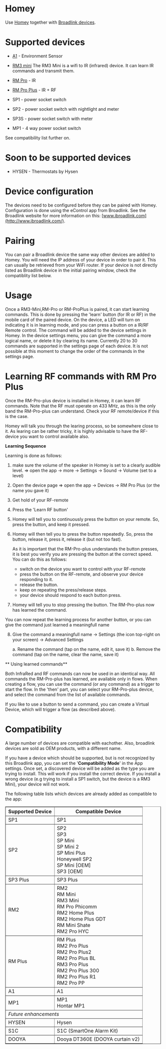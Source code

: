 # Homey

Use [Homey](https://www.athom.com/) together with [Broadlink devices](http://www.ibroadlink.com/).


# Supported devices

* [A1](http://www.ibroadlink.com/a1/) - Environment Sensor
* [RM3 mini](http://www.ibroadlink.com/rmMini3/)
  The RM3 Mini is a wifi to IR (infrared) device. It can learn IR commands and transmit them.
* [RM Pro](http://www.ibroadlink.com/rmPro)  - IR
* [RM Pro Plus](http://www.ibroadlink.com/rmPro+)   - IR + RF

* SP1  - power socket switch
* SP2  - power socket switch with nightlight and meter
* SP3S - power socket switch with meter
* MP1 - 4 way power socket switch

See compatibility list further on.

# Soon to be supported devices

* HYSEN - Thermostats by Hysen

# Device configuration

The devices need to be configured before they can be paired with Homey.
Configuration is done using the eControl app from Broadlink. See the Broadlink website for more
information on this: [www.ibroadlink.com](http://www.ibroadlink.com/).

# Pairing

You can pair a Broadlink device the same way other devices are added to Homey.
You will need the IP address of your device in order to pair it. This can usually be retrieved from
your WiFi router.
If your device is not directly listed as Broadlink device in the initial pairing window, check the
compatiblity list below.

# Usage

Once a RM3-Mini,RM-Pro or RM-ProPlus is paired, it can start learning commands.
This is done by pressing the 'learn' button (for IR or RF) in the mobile card of the paired device.
On the device, a LED will turn on indicating it is in learning mode, and you can press a button on
a IR/RF Remote control.
The command will be added to the device settings in Homey. In the device settings menu, you can
give the command a more logical name, or delete it by clearing its name.
Currently 20 to 30 commands are supported in the settings page of each device.
It is not possible at this moment to change the order of the commands in the settings page.


# Learning RF commands with RM Pro Plus

Once the RM-Pro-plus device is installed in Homey, it can learn RF commands.
Note that the RF must operate on 433 MHz, as this is the only band the RM-Pro-plus can understand.
Check your RF remote/device if this is the case.

Homey will talk you through the learing process, so be somewhere close to it.
As learing can be rather tricky, it is highly advisable to have the RF-device you want to control
available also.

**Learning Sequence**

Learning is done as follows:
  
1.  make sure the volume of the speaker in Homey is set to a clearly audible level.
    => open the app
    -> more
    -> Settings
    -> Sound
    -> Volume  (set to a level)

2. Open the device page
    => open the app
    -> Devices
    -> RM Pro Plus (or the name you gave it)

3. Get hold of your RF-remote
4. Press the 'Learn RF button'
5. Homey will tell you to continuously press the button on your remote.
   So, press the button, and keep it pressed.
6. Homey will then tell you to press the button repeatedly.
   So, press the button, release it, press it, release it (but not too fast).

   As it is important that the RM-Pro-plus understands the button presses, 
   it is best you verify you are pressing the button at the correct speed.
   You can do this as follows:
    - switch on the device you want to control with your RF-remote
    - press the button on the RF-remote, and observe your device responding to it.
    - release the button.
    - keep on repeating the press/release steps.
    - your device should respond to each button press.
    
7. Homey will tell you to stop pressing the button.
   The RM-Pro-plus now has learned the command.
   
You can now repeat the learning process for another button, or you can give 
the command just learned a meaningfull name

8. Give the command a meaningfull name
   -> Settings (the icon top-right on your screen)
   -> Advanced Settings

   a.  Rename the command (tap on the name, edit it, save it)
   b.  Remove the command (tap on the name, clear the name, save it)


** Using learned commands**

Both InfraRed and RF commands can now be used in an identical way.
All commands the RM-Pro-plus has learned, are available only in flows.
When creating a flow, you can use the command (or any command) as a trigger 
to start the flow.
In the 'then' part, you can select your RM-Pro-plus device, and select the 
command from the list of available commands.

If you like to use a button to send a command, you can create a Virtual Device, 
which will trigger a flow (as described above).

   
# Compatibility

A large number of devices are compatible with eachother.
Also, broadlink devices are sold as OEM products, with a different name.

If you have a device which should be supported, but is not recognized by this Broadlink app,
you can set the '**Compatibility Mode**' in the App settings.
Once set, a discovered device will be added as the type you are trying to install.
This will work if you install the correct device. If you install a wrong device (e.g trying
to install a SP1 switch, but the device is a RM3 Mini), your device will not work. 

The following table lists which devices are already added as compatible to the app:

<table border=1>
<tr><th> Supported Device  </th><th> Compatible Device               </th></tr>
<tr><td> SP1               </td><td> SP1                             </td></tr>

<tr><td> SP2               </td><td> SP2                             <br>
                                     SP3                             <br>
                                     SP Mini                         <br>
                                     SP Mini 2                       <br>
                                     SP Mini Plus                    <br>
                                     Honeywell SP2                   <br>
                                     SP Mini [OEM]                   <br>
                                     SP3 [OEM]                       </td></tr>

<tr><td> SP3 Plus          </td><td> SP3 Plus                        </td></tr>

<tr><td> RM2               </td><td> RM2                             <br>
                                     RM Mini                         <br>
                                     RM3 Mini                        <br>
                                     RM Pro Phicomm                  <br>
                                     RM2 Home Plus                   <br>
                                     RM2 Home Plus GDT               <br>
                                     RM Mini Shate                   <br>
                                     RM2 Pro HYC                     </td></tr>

<tr><td>RM Plus            </td><td> RM Plus                         <br>
                                     RM2 Pro Plus                    <br>
                                     RM2 Pro Plus2                   <br>
                                     RM2 Pro Plus BL                 <br>
                                     RM3 Pro Plus                    <br>
                                     RM2 Pro Plus 300                <br>
                                     RM2 Pro Plus R1                 <br>
                                     RM2 Pro PP                      </td></tr>

<tr><td>A1                 </td><td> A1                              </td></tr>

<tr><td>MP1                </td><td> MP1                             <br>
                                     Hontar MP1                      </td></tr>

<tr><td colspan = 2><i>Future enhancements</i></td></tr>

<tr><td>HYSEN              </td><td> Hysen                           </td></tr>

<tr><td>S1C                </td><td> S1C (SmartOne Alarm Kit)        </td></tr>

<tr><td>DOOYA              </td><td> Dooya DT360E (DOOYA curtain v2) </td></tr>
</table>
